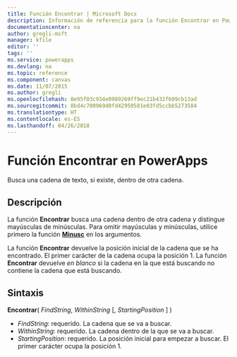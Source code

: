 ```yaml
---
title: Función Encontrar | Microsoft Docs
description: Información de referencia para la función Encontrar en PowerApps, incluidos ejemplos y sintaxis
documentationcenter: na
author: gregli-msft
manager: kfile
editor: ''
tags: ''
ms.service: powerapps
ms.devlang: na
ms.topic: reference
ms.component: canvas
ms.date: 11/07/2015
ms.author: gregli
ms.openlocfilehash: 8e95f03c934e0989269ff9ec21b432f609cb13ad
ms.sourcegitcommit: 8bd4c700969d0fd42950581e03fd5ccbb5273584
ms.translationtype: HT
ms.contentlocale: es-ES
ms.lasthandoff: 04/26/2018
---
```

# <a name="find-function-in-powerapps"></a>Función Encontrar en PowerApps
Busca una cadena de texto, si existe, dentro de otra cadena.

## <a name="description"></a>Descripción
La función **Encontrar** busca una cadena dentro de otra cadena y distingue mayúsculas de minúsculas. Para omitir mayúsculas y minúsculas, utilice primero la función **[Minusc](function-lower-upper-proper.md)** en los argumentos.

La función **Encontrar** devuelve la posición inicial de la cadena que se ha encontrado.  El primer carácter de la cadena ocupa la posición 1. La función **Encontrar** devuelve *en blanco* si la cadena en la que está buscando no contiene la cadena que está buscando.

## <a name="syntax"></a>Sintaxis
**Encontrar**( *FindString*, *WithinString* [, *StartingPosition* ] )

* *FindString*: requerido.  La cadena que se va a buscar.
* *WithinString*: requerido.  La cadena dentro de la que se va a buscar.
* *StartingPosition*: requerido.  La posición inicial para empezar a buscar.  El primer carácter ocupa la posición 1.

